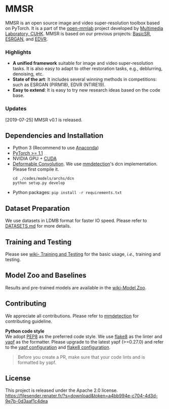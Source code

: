 # MMSR

MMSR is an open source image and video super-resolution toolbox based on PyTorch. It is a part of the [open-mmlab](https://github.com/open-mmlab) project developed by [Multimedia Laboratory, CUHK](http://mmlab.ie.cuhk.edu.hk). MMSR is based on our previous projects: [BasicSR](https://github.com/xinntao/BasicSR), [ESRGAN](https://github.com/xinntao/ESRGAN), and [EDVR](https://github.com/xinntao/EDVR).

### Highlights
- **A unified framework** suitable for image and video super-resolution tasks. It is also easy to adapt to other restoration tasks, e.g., deblurring, denoising, etc.
- **State of the art**: It includes several winning methods in competitions: such as ESRGAN (PIRM18), EDVR (NTIRE19).
- **Easy to extend**: It is easy to try new research ideas based on the code base.


### Updates
[2019-07-25] MMSR v0.1 is released.

## Dependencies and Installation

- Python 3 (Recommend to use [Anaconda](https://www.anaconda.com/download))
- [PyTorch >= 1.1](https://pytorch.org)
- NVIDIA GPU + [CUDA](https://developer.nvidia.com/cuda-downloads)
- [Deformable Convolution](https://arxiv.org/abs/1703.06211). We use [mmdetection](https://github.com/open-mmlab/mmdetection)'s dcn implementation. Please first compile it.
  ```
  cd ./codes/models/archs/dcn
  python setup.py develop
  ```
- Python packages: `pip install -r requirements.txt`


## Dataset Preparation
We use datasets in LDMB format for faster IO speed. Please refer to [DATASETS.md](datasets/DATASETS.md) for more details.

## Training and Testing
Please see [wiki- Training and Testing](https://github.com/open-mmlab/mmsr/wiki/Training-and-Testing) for the basic usage, *i.e.,* training and testing.

## Model Zoo and Baselines
Results and pre-trained models are available in the [wiki-Model Zoo](https://github.com/open-mmlab/mmsr/wiki/Model-Zoo).

## Contributing
We appreciate all contributions. Please refer to [mmdetection](https://github.com/open-mmlab/mmdetection/blob/master/CONTRIBUTING.md) for contributing guideline.

**Python code style**<br/>
We adopt [PEP8](https://python.org/dev/peps/pep-0008) as the preferred code style. We use [flake8](http://flake8.pycqa.org/en/latest) as the linter and [yapf](https://github.com/google/yapf) as the formatter. Please upgrade to the latest yapf (>=0.27.0) and refer to the [yapf configuration](.style.yapf) and [flake8 configuration](.flake8).

> Before you create a PR, make sure that your code lints and is formatted by yapf.

## License
This project is released under the Apache 2.0 license.
https://filesender.renater.fr/?s=download&token=a4bb994e-c704-4d3d-9e7b-0d3aaf1c4dea